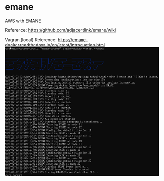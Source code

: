 # emane
AWS with EMANE

Reference: https://github.com/adjacentlink/emane/wiki

Vagrant(local)
Reference: https://emane-docker.readthedocs.io/en/latest/introduction.html
![pic0](pic/image-0.png)

